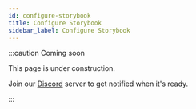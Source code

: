```yaml
---
id: configure-storybook
title: Configure Storybook
sidebar_label: Configure Storybook
---
```


:::caution Coming soon

This page is under construction.

Join our [Discord](https://discord.traxion.dev/) server to get notified when it's ready.

:::
